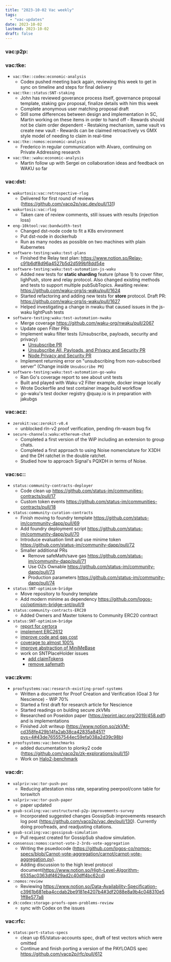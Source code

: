 ```yaml
---
title: "2023-10-02 Vac weekly"
tags:
  - "vac-updates"
date: 2023-10-02
lastmod: 2023-10-02
draft: false
---
```


### vac:p2p:

### vac:tke:
- `vac:tke::codex:economic-analysis`
    - Codex pushed meeting back again, reviewing this week to get in sync on timeline and steps for final delivery
- `vac:tke::status:SNT-staking`
  - John has reviewed goverance process itself, governance proposal template, staking gov proposal, finalize details with him this week
  - Complete anonymous user matching proposal draft
  - Still some differences between design and implementation in SC, Martin working on these items in order to hand off
        - Rewards should not be claim order dependent
        - Restaking mechanism, same vault vs create new vault
        - Rewards can be claimed retroactively vs GMX style model of needing to claim in real-time
- `vac:tke::nomos:economic-analysis`
    - Frederico in regular communication with Alvaro, continuing on Private Addressing research
- `vac:tke::waku:economic-analysis`
    - Martin follow up with Sergei on collaboration ideas and feedback on WAKU so far

### vac:dst:
- `wakurtosis:vac:retrospective-rlog`
    - Delivered for first round of reviews (https://github.com/vacp2p/vac.dev/pull/131)
- `wakurtosis:vac:rlog`
    - Taken care of review comments, still issues with results (injection loss)
- `eng-10ktool:vac:bandwidth-test`
    - Changed dst-node code to fit a K8s environment
    - Put dst-node in dockerhub
    - Run as many nodes as possible on two machines with plain Kubernetes
- `software-testing:waku:test-plans`
    - Finished the Relay test plan: https://www.notion.so/Relay-c91b6df8d96a4527b5d2d599bf8dd54e
- `software-testing:waku:test-automation-js-waku`
    - Added new tests for **static sharding** feature (phase 1) to cover filter, lighPush, store and relay protocol. Also changed existing methods and tests to support multiple pubSubTopics. Awaiting review: https://github.com/waku-org/js-waku/pull/1624
    - Started refactoring and adding new tests for **store** protocol. Draft PR: https://github.com/waku-org/js-waku/pull/1627
    - Helped investigating a change in nwaku that caused issues in the js-waku lightPush tests
- `software-testing:waku:test-automation-nwaku`
    - Merge coverage https://github.com/waku-org/nwaku/pull/2067
    - Update open Filter PRs
    - Implement waku filter tests (Unsubscribe, payloads, security and privacy)
        - [Unsubscribe PR](https://github.com/waku-org/nwaku/pull/2085)
        - [Unsubscribe All, Payloads, and Privacy and Security PR](https://github.com/waku-org/nwaku/pull/2095)
        - [Node Privacy and Security PR](https://github.com/waku-org/nwaku/pull/2096)
    - Implement returning error on "unsubscribing from non-subscribed server" (Change inside `Unsubscribe PR`)
- `software-testing:waku:test-automation-go-waku`
  - Ran Go's coverage report to see about unit tests
  - Built and played with Waku v2 Filter example, docker image locally
  - Wrote Dockerfile and test container image build workflow
  - go-waku's test docker registry @quay.io is in preparation with jakubgs

### vac:acz:
- `zerokit:vac:zerokit-v0.4`
    - unblocked rln-v2 proof verification, pending rln-wasm bug fix
- `secure-channels:waku:ethereum-chat`
    - Completed a first version of the WiP including an extension to group chats.
    - Completed a first approach to using Noise nomenclature for X3DH and the DH ratchet in the double ratchet.
    - Studied how to approach Signal's PQXDH in terms of Noise.

### vac:sc::
- `status:community-contracts-deployer`
    - Code clean up https://github.com/status-im/communities-contracts/pull/17
    - Custom token events https://github.com/status-im/communities-contracts/pull/18
- `status:community-curation-contracts`
    - Finish moving to foundry template https://github.com/status-im/community-dapp/pull/69
    - Add foundry deployment script  https://github.com/status-im/community-dapp/pull/70
    - Introduce evaluation limit and use minime token https://github.com/status-im/community-dapp/pull/72
    - Smaller additional PRs
        - Remove safeMath/save gas https://github.com/status-im/community-dapp/pull/71
        - Use OZs Ownable https://github.com/status-im/community-dapp/pull/73
        - Production parameters https://github.com/status-im/community-dapp/pull/74
- `status:SNT-optimism-bridge`
    - Move repository to foundry template
    - Add modern minime as dependency https://github.com/logos-co/optimism-bridge-snt/pull/9
- `status:community-contracts-ERC20`
    - Added Owners and Master tokens to Community ERC20 contract
- `status:SNT-optimism-bridge`
    - [report for certora](https://notes.status.im/_dVHPVA9TZe-ORa_SNkmJg#)
    - [implement ERC2612](https://github.com/vacp2p/minime/pull/36) 
    - [improve code and gas cost](https://github.com/vacp2p/minime/pull/39)
    - [coverage to almost 100%](https://github.com/vacp2p/minime/pull/33)
    - [improve abstraction of MiniMeBase](https://github.com/vacp2p/minime/pull/34)
    - work on SNTPlaceHolder issues 
        - [add claimTokens](https://github.com/logos-co/optimism-bridge-snt/pull/11)
        - [remove safemath](https://github.com/logos-co/optimism-bridge-snt/pull/10)

### vac:zkvm:
- `proofsystems:vac:research-existing-proof-systems`
   - Written a document for Proof Creation and Verification (Goal 3 for Nescience) - WIP 70%
   - Started a first draft for research article for Nescience
   - Started readings on bulding secure zkVMs
   - Researched on Poseidon paper (https://eprint.iacr.org/2019/458.pdf) and is implementations
   - Finished Jolt writeup (https://www.notion.so/zkVM-cd358fe429b14fa2ab38ca42835a8451?pvs=4#43de765557544ec59efa038a2d39c98b)
- `proofsystems:vac:benchmarks`
   - added ducumentation to plonky2 code (https://github.com/vacp2p/zk-explorations/pull/15)
   - Work on [Halo2-benchmark](https://github.com/vacp2p/zk-explorations/pull/11)


### vac:dr:
- `valpriv:vac:tor-push-poc`
    - Reducing attestation miss rate, separating peerpool/conn table for torswitch
- `valpriv:vac:tor-push-paper`
    - paper updated
- `gsub-scaling:vac:unstructured-p2p-improvements-survey`
  - Incorporated suggested changes GossipSub improvements research log post (https://github.com/vacp2p/vac.dev/pull/130). Currently doing proofreads, and readjusting citations. 
- `gsub-scaling:vac:gossipsub-simulation` 
  - Pull request created for GossipSub shadow simulation.
- `consensus:nomos:carnot-vote-2-3rds-vote-aggregation` 
  - Writing the psuedocode (https://github.com/logos-co/nomos-specs/blob/Carnot-vote-aggregation/carnot/carnot-vote-aggregation.py).
  - Adding discussion to the high level protocol document(https://www.notion.so/High-Level-Algorithm-6535ac0363df4629ad2c40dff4bc62cd)
- `:nomos:review`
  - Reviewing https://www.notion.so/Data-Availability-Specification-c3961b681eba4ccdab2be9181e4207b4#3df2088e8a9b4c048310e51ff8e577a8
- `zk:codex:storage-proofs-open-problems-review`
  - sync with Codex on the issues

### vac:rfc:
- `status:port-status-specs`
    - clean up 65/status-accounts spec, draft of test vectors which were omitted
    - Continue and finish porting a version of the PAYLOADS spec https://github.com/vacp2p/rfc/pull/612

